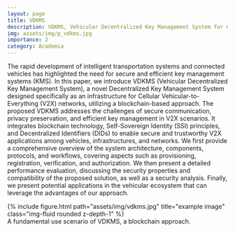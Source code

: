 ```yaml
---
layout: page
title: VDKMS
description: VDKMS, Vehicular Decentralized Key Management System for Cellular Vehicular-to-Everything Networks
img: assets/img/p_vdkms.jpg
importance: 2
category: Academia
---
```


The rapid development of intelligent transportation systems and connected vehicles has highlighted the need for secure and efficient key management systems (KMS). In this paper, we introduce VDKMS (Vehicular Decentralized Key Management System), a novel Decentralized Key Management System designed specifically as an infrastructure for Cellular Vehicular-to-Everything (V2X) networks, utilizing a blockchain-based approach. The proposed VDKMS addresses the challenges of secure communication, privacy preservation, and efficient key management in V2X scenarios. It integrates blockchain technology, Self-Sovereign Identity (SSI) principles, and Decentralized Identifiers (DIDs) to enable secure and trustworthy V2X applications among vehicles, infrastructures, and networks. We first provide a comprehensive overview of the system architecture, components, protocols, and workflows, covering aspects such as provisioning, registration, verification, and authorization. We then present a detailed performance evaluation, discussing the security properties and compatibility of the proposed solution, as well as a security analysis. Finally, we present potential applications in the vehicular ecosystem that can leverage the advantages of our approach.

<div class="row">
    <div class="col-sm mt-3 mt-md-0">
        {% include figure.html path="assets/img/vdkms.jpg" title="example image" class="img-fluid rounded z-depth-1" %}
    </div>
</div>
<div class="caption">
    A fundamental use scenario of VDKMS, a blockchain approach. 
</div>